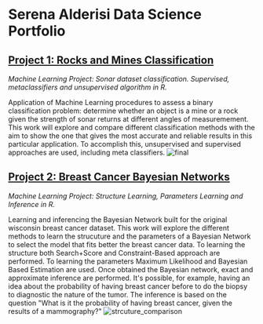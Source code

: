 # Serena Alderisi Data Science Portfolio

## [Project 1: Rocks and Mines Classification](https://github.com/aserena7/Rocks_Mines_Classification)
_Machine Learning Project: Sonar dataset classification. Supervised, metaclassifiers and unsupervised algorithm in R._

Application of Machine Learning procedures to assess a binary classification problem: determine whether an object is a mine or a rock given the strength of sonar returns at different angles of measuremement.
This work will explore and compare different classification methods with the aim to show the one that gives the most accurate and reliable results in this particular application. To accomplish this, unsupervised and supervised approaches are used, including meta classifiers.
![final](https://user-images.githubusercontent.com/55877748/88174486-a9548900-cc24-11ea-86f2-380e513b97b2.JPG)

## [Project 2: Breast Cancer Bayesian Networks](https://github.com/aserena7/Bayesian_Networks_Breast_Cancer)
_Machine Learning Project: Structure Learning, Parameters Learning and Inference in R._

Learning and inferencing the Bayesian Network built for the original wisconsin breast cancer dataset.
This work will explore the different methods to learn the strucuture and the parameters of a Bayesian Network to select the model that fits better the breast cancer data. To learning the structure both Search+Score and Constraint-Based approach are performed. To learning the parameters Maximum Likelihood and Bayesian Based Estimation are used. Once obtained the Bayesian network, exact and approximate inference are performed. It's possible, for example, having an idea about the probability of having breast cancer before to do the biopsy to diagnostic the nature of the tumor. The inference is based on the question "What is it the probability of having breast cancer, given the results of a mammography?"
![strcuture_comparison](https://user-images.githubusercontent.com/55877748/88183074-49181400-cc31-11ea-9730-4e4cb20bfb1d.png)
